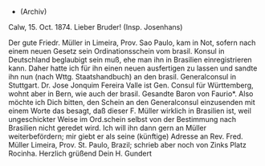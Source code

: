 + (Archiv)

 Calw, 15. Oct. 1874.
Lieber Bruder! (Insp. Josenhans)

Der gute Friedr. Müller in Limeira, Prov. Sao Paulo, kam in Not, sofern nach einem neuen Gesetz sein Ordinationsschein vom brasil. Konsul in Deutschland beglaubigt sein muß, ehe man ihn in Brasilien einregistrieren kann. Daher hatte ich für ihn einen neuen ausfertigen zu lassen und sandte ihn nun (nach Wttg. Staatshandbuch) an den brasil. Generalconsul in Stuttgart. Dr. Jose Jonquim Fereira Valle ist Gen. Consul für Württemberg, wohnt aber in Bern, wie auch der brasil. Gesandte Baron von Faurio*. Also möchte ich Dich bitten, den Schein an den Generalconsul einzusenden mit einem Worte das besagt, daß dieser F. Müller wirklich in Brasilien ist, weil ungeschickter Weise im Ord.schein selbst von der Bestimmung nach Brasilien nicht geredet wird. Ich will ihn dann gern an Müller weiterbefördern; mir giebt er als seine (künftige) Adresse an Rev. Fred. Müller Limeira, Prov. St. Paulo, Brazil; schrieb aber noch von Zinks Platz Rocinha. 
 Herzlich grüßend
 Dein H. Gundert
